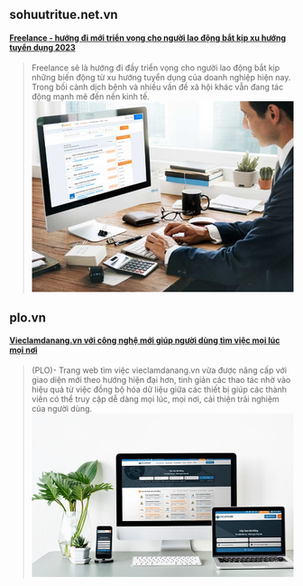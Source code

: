 ## sohuutritue.net.vn

#### [Freelance - hướng đi mới triển vọng cho người lao động bắt kịp xu hướng tuyển dụng 2023](https://sohuutritue.net.vn/freelance--huong-di-moi-trien-vong-cho-nguoi-lao-dong-bat-kip-xu-huong-tuyen-dung-2023-d180549.html)

> Freelance sẽ là hướng đi đầy triển vọng cho người lao động bắt kịp những biến động từ xu hướng tuyển dụng của doanh
> nghiệp hiện nay. Trong bối cảnh dịch bệnh và nhiều vấn đề xã hội khác vẫn đang tác động mạnh mẽ đến nền kinh tế.
![img.png](img.png)

## plo.vn

#### [Vieclamdanang.vn với công nghệ mới giúp người dùng tìm việc mọi lúc mọi nơi](https://plo.vn/vieclamdanangvn-voi-cong-nghe-moi-giup-nguoi-dung-tim-viec-moi-luc-moi-noi-post745958.html)

> (PLO)- Trang web tìm việc vieclamdanang.vn vừa được nâng cấp với giao diện mới theo hướng hiện đại hơn, tinh giản các
> thao tác nhờ vào hiệu quả từ việc đồng bộ hóa dữ liệu giữa các thiết bị giúp các thành viên có thể truy cập dễ dàng
> mọi
> lúc, mọi nơi, cải thiện trải nghiệm của người dùng.
![img_3.png](img_3.png)